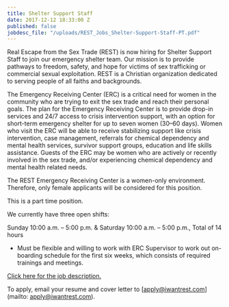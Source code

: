```yaml
---
title: Shelter Support Staff
date: 2017-12-12 18:33:00 Z
published: false
jobdesc_file: "/uploads/REST_Jobs_Shelter-Support-Staff-PT.pdf"
---
```


Real Escape from the Sex Trade (REST) is now hiring for Shelter Support Staff to join our emergency shelter team. Our mission is to provide pathways to freedom, safety, and hope for victims of sex trafficking or commercial sexual exploitation. REST is a Christian organization dedicated to serving people of all faiths and backgrounds.

The Emergency Receiving Center (ERC) is a critical need for women in the community who are trying to exit the sex trade and reach their personal goals. The plan for the Emergency Receiving Center is to provide drop-in services and 24/7 access to crisis intervention support, with an option for short-term emergency shelter for up to seven women (30–60 days). Women who visit the ERC will be able to receive stabilizing support like crisis intervention, case management, referrals for chemical dependency and mental health services, survivor support groups, education and life skills assistance. Guests of the ERC may be women who are actively or recently involved in the sex trade, and/or experiencing chemical dependency and mental health related needs. 

The REST Emergency Receiving Center is a women-only environment. Therefore, only female applicants will be considered for this position. 

This is a part time position. 

We currently have three open shifts: 

Sunday 10:00 a.m. – 5:00 p.m. & Saturday 10:00 a.m. – 5:00 p.m., Total of 14 hours
* Must be flexible and willing to work with ERC Supervisor to work out on-boarding schedule for the first six weeks, which consists of required trainings and meetings. 

[Click here for the job description.](/uploads/REST_Jobs_Shelter-Support-Staff-PT.pdf)

To apply, email your resume and cover letter to [apply@iwantrest.com](mailto: apply@iwantrest.com).